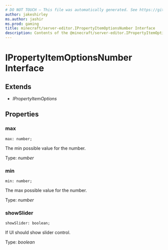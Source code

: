 ```yaml
---
# DO NOT TOUCH — This file was automatically generated. See https://github.com/mojang/minecraftapidocsgenerator to modify descriptions, examples, etc.
author: jakeshirley
ms.author: jashir
ms.prod: gaming
title: minecraft/server-editor.IPropertyItemOptionsNumber Interface
description: Contents of the @minecraft/server-editor.IPropertyItemOptionsNumber class.
---
```

# IPropertyItemOptionsNumber Interface

## Extends
- *IPropertyItemOptions*

## Properties

### **max**
`max: number;`

The min possible value for the number.

Type: *number*

### **min**
`min: number;`

The max possible value for the number.

Type: *number*

### **showSlider**
`showSlider: boolean;`

If UI should show slider control.

Type: *boolean*
